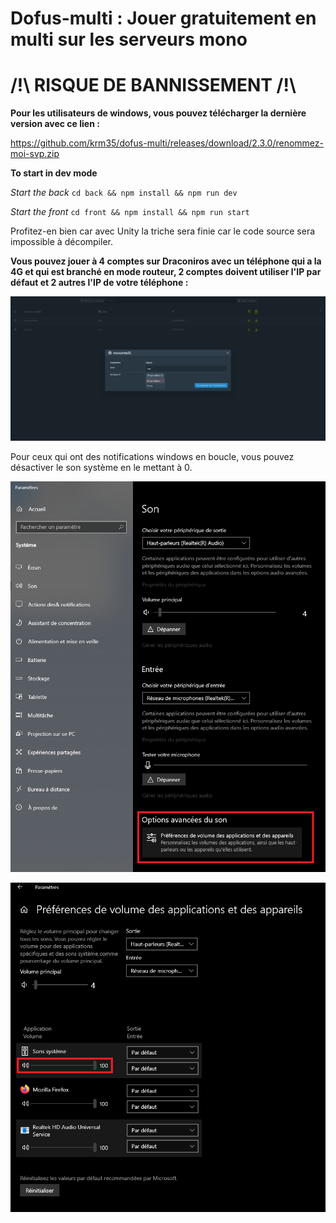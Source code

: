 # **Dofus-multi : Jouer gratuitement en multi sur les serveurs mono**

# **/!\\ RISQUE DE BANNISSEMENT /!\\**

**Pour les utilisateurs de windows, vous pouvez télécharger la dernière version avec ce lien :**

https://github.com/krm35/dofus-multi/releases/download/2.3.0/renommez-moi-svp.zip

**To start in dev mode**

_Start the back_ `cd back && npm install && npm run dev`

_Start the front_ `cd front && npm install && npm run start`

Profitez-en bien car avec Unity la triche sera finie car le code source sera impossible à décompiler.

**Vous pouvez jouer à 4 comptes sur Draconiros avec un téléphone qui a la 4G et qui est branché en mode routeur, 2 comptes doivent utiliser l'IP par défaut et 2 autres l'IP de votre téléphone :**

![Alt Text](front/public/img/modifierip.png)

Pour ceux qui ont des notifications windows en boucle, vous pouvez désactiver le son système en le mettant à 0.

![Alt Text](front/public/img/notif1.png)

![Alt Text](front/public/img/notif2.png)
